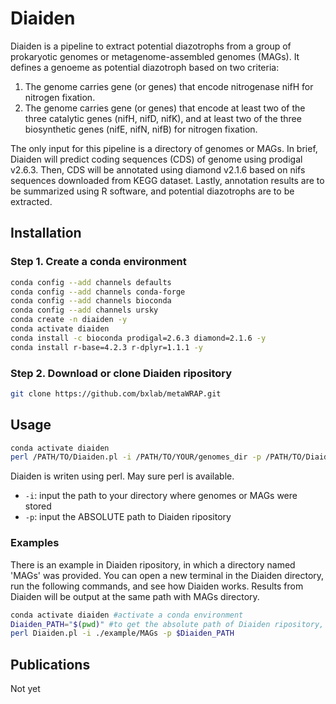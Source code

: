 Diaiden
=======

Diaiden is a pipeline to extract potential diazotrophs from a group of prokaryotic genomes or metagenome-assembled genomes (MAGs). It defines a genoeme as potential diazotroph based on two criteria:
1. The genome carries gene (or genes) that encode nitrogenase nifH for nitrogen fixation.
2. The genome carries gene (or genes) that encode at least two of the three catalytic genes (nifH, nifD, nifK), and at least two of the three biosynthetic genes (nifE, nifN, nifB) for nitrogen fixation.

The only input for this pipeline is a directory of genomes or MAGs.
In brief, Diaiden will predict coding sequences (CDS) of genome using prodigal v2.6.3. Then, CDS will be annotated using diamond v2.1.6 based on nifs sequences downloaded from KEGG dataset. Lastly, annotation results are to be summarized using R software, and potential diazotrophs are to be extracted.

Installation
---------------

### Step 1. Create a conda environment
```sh
conda config --add channels defaults
conda config --add channels conda-forge
conda config --add channels bioconda
conda config --add channels ursky
conda create -n diaiden -y
conda activate diaiden
conda install -c bioconda prodigal=2.6.3 diamond=2.1.6 -y
conda install r-base=4.2.3 r-dplyr=1.1.1 -y

```

### Step 2. Download or clone Diaiden ripository
```sh
git clone https://github.com/bxlab/metaWRAP.git
```

Usage
-----

```sh
conda activate diaiden
perl /PATH/TO/Diaiden.pl -i /PATH/TO/YOUR/genomes_dir -p /PATH/TO/Diaiden_dir
```

Diaiden is writen using perl. May sure perl is available.
- `-i`: input the path to your directory where genomes or MAGs were stored
- `-p`: input the ABSOLUTE path to Diaiden ripository

### Examples

There is an example in Diaiden ripository, in which a directory named 'MAGs' was provided.
You can open a new terminal in the Diaiden directory, run the following commands, and see how Diaiden works.
Results from Diaiden will be output at the same path with MAGs directory.

```sh
conda activate diaiden #activate a conda environment
Diaiden_PATH="$(pwd)" #to get the absolute path of Diaiden ripository, you don't need to do this when you are running your data
perl Diaiden.pl -i ./example/MAGs -p $Diaiden_PATH
```

Publications
------------

Not yet





